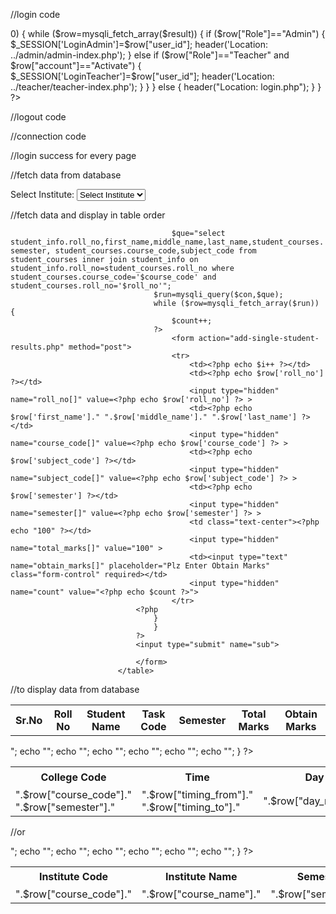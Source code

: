 //login code
<?php 
session_start();
    require_once "../connection/connection.php"; 
    $message="Email Or Password Does Not Match";
    if(isset($_POST["btnlogin"]))
    {
        $username=$_POST["email"]; email is value name
        $password=$_POST["password"];  password is value name

        $query="select * from login where user_id='$username' and Password='$password' ";
        $result=mysqli_query($con,$query);
        if (mysqli_num_rows($result)>0) {
            while ($row=mysqli_fetch_array($result)) {
                if ($row["Role"]=="Admin")
                {
                    $_SESSION['LoginAdmin']=$row["user_id"];
                    header('Location: ../admin/admin-index.php');
                }
                else if ($row["Role"]=="Teacher" and $row["account"]=="Activate")
                {
                    $_SESSION['LoginTeacher']=$row["user_id"];
                    header('Location: ../teacher/teacher-index.php');
                }
            }
        }
        else
        { 
            header("Location: login.php");
        }
    }
?>


//logout code
<?php
session_start();
unset($_SESSION['LoginUser']);
session_destroy();
header("location:../index.php");
?>
//connection code
<?php 
	$con=mysqli_connect("localhost","root","","jagruthi");
	if(!$con)
	{
		echo "Connection is not Successfully";
	}
?>

//login success for every page 
<?php  
	session_start();
	if (!$_SESSION["LoginAdmin"])
	{
		header('location:../login/login.php');
	}
        require_once "../connection/connection.php";
	?>

//fetch data from database
<div class="form-group">
			<label for="exampleInputEmail1">Select Institute:</label>
										<select class="browser-default custom-select" name="course_code">
											<option >Select Institute</option>
											<?php
											$query="select distinct(course_code) as course_code from course_subjects";
											$run=mysqli_query($con,$query);
											while($row=mysqli_fetch_array($run)) {
											echo	"<option value=".$row['course_code'].">".$row['course_code']."</option>";
											}
											?>
										</select>
									</div>


//fetch data and display in table order
<?php
	$message = "";
	$success_message = "";
	$error_message = "";
	if (isset($_POST['sub'])) {
		$count=$_POST['count'];
		for ($i=0; $i < $count; $i++) { 
			$date=date("d-m-y");
			$que="insert into class_result(roll_no,course_code,subject_code,semester,total_marks,obtain_marks,result_date)values('".$_POST['roll_no'][$i]."','".$_POST['course_code'][$i]."','".$_POST['subject_code'][$i]."','".$_POST['semester'][$i]."','".$_POST['total_marks'][$i]."','".$_POST['obtain_marks'][$i]."','$date')";
			$run=mysqli_query($con,$que);
			if ($run) {
				$success_message = "All Results Has Been Submitted Successfully";
			}	
			else{
				$error_message = "All Results Has Not Been Submitted Successfully";
			}
		}
	}

?>

<table class="w-100 table-elements table-three-tr" cellpadding="3">
								<tr class="table-tr-head table-three text-white">
									<th>Sr.No</th>
                                    <th>Roll No</th>
                                    <th>Student Name</th>
									<th>Task Code</th>
									<th>Semester</th>
									<th>Total Marks</th>
									<th>Obtain Marks</th>
								</tr>
								<?php  
								$i=1;
								$count=0;
									if (isset($_POST['submit'])) {
										$course_code=$_POST['course_code'];
										$roll_no=$_POST['roll_no'];


										$que="select student_info.roll_no,first_name,middle_name,last_name,student_courses.semester, student_courses.course_code,subject_code from student_courses inner join student_info on student_info.roll_no=student_courses.roll_no where student_courses.course_code='$course_code' and student_courses.roll_no='$roll_no'";
									$run=mysqli_query($con,$que);
									while ($row=mysqli_fetch_array($run)) {
										$count++;
									?>
										<form action="add-single-student-results.php" method="post">
										<tr>
											<td><?php echo $i++ ?></td>
											<td><?php echo $row['roll_no'] ?></td>
                                            <input type="hidden" name="roll_no[]" value=<?php echo $row['roll_no'] ?> >
                                            <td><?php echo $row['first_name']." ".$row['middle_name']." ".$row['last_name'] ?></td>
											<input type="hidden" name="course_code[]" value=<?php echo $row['course_code'] ?> >
											<td><?php echo $row['subject_code'] ?></td>
											<input type="hidden" name="subject_code[]" value=<?php echo $row['subject_code'] ?> >
											<td><?php echo $row['semester'] ?></td>
											<input type="hidden" name="semester[]" value=<?php echo $row['semester'] ?> >
											<td class="text-center"><?php echo "100" ?></td>
											<input type="hidden" name="total_marks[]" value="100" >
											<td><input type="text" name="obtain_marks[]" placeholder="Plz Enter Obtain Marks" class="form-control" required></td>
											<input type="hidden" name="count" value="<?php echo $count ?>">
										</tr>
								<?php		
									}
									}
								?>
								<input type="submit" name="sub">

								</form>
							</table>



//to display data from database
<table class="w-100 table-elements table-one-tr"cellpadding="2">
									<tr class="pt-5 table-one text-white" style="height: 32px;">
										<th>College Code</th>
										<th>Time</th>
										<th>Day</th>
										<th>Task</th>
										<th>Room No</th>
									</tr>
									<?php  
										$query="select * from time_table tt inner join weekdays wd on tt.day=wd.day_id";
										$run=mysqli_query($con,$query);
										while($row=mysqli_fetch_array($run)) {
											echo "<tr>";
											echo "<td>".$row["course_code"]." ".$row["semester"]."</td>";
											echo "<td>".$row["timing_from"]."<br>".$row["timing_to"]."</td>";
											echo "<td>".$row["day_name"]."</td>";
											echo "<td>".$row["subject_code"]."</td>";
											echo "<td>".$row["room_no"]."</td>";
											echo "</tr>";
										}
									?>
								</table>


//or 


<table class="w-100 table-elements table-three-tr"cellpadding="2">
									<tr class="pt-5 table-three text-white" style="height: 32px;">
										<th>Institute Code</th>
										<th>Institute Name</th>
										<th>Semester</th>
										<th>Total Task</th>
										<th>Total Work days</th>
									</tr>
									<?php  
										$query="select course_code,course_name,semester,count(subject_code) as subject_code,sum(credit_hours) as credit_hours from course_subjects join courses using(course_code) group by course_code, semester";
										$run=mysqli_query($con,$query);
										while($row=mysqli_fetch_array($run)) {
											echo "<tr>";
											echo "<td>".$row["course_code"]."</td>";
											echo "<td>".$row["course_name"]."</td>";
											echo "<td>".$row["semester"]."</td>";
											echo "<td>".$row["subject_code"]."</td>";
											echo "<td>".$row["credit_hours"]."</td>";
											echo "</tr>";
										}
									?> 
								</table>


